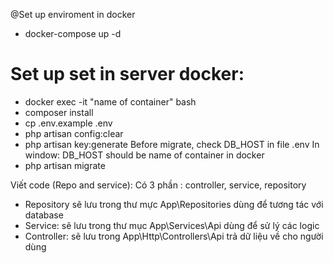 @Set up enviroment in docker

- docker-compose up -d

# Set up set in server docker:
- docker exec -it "name of container" bash
- composer install
- cp .env.example .env
- php artisan config:clear
- php artisan key:generate
Before migrate, check DB_HOST in file .env
    In window: DB_HOST should be name of container in docker
- php artisan migrate

Viết code (Repo and service): 
Có 3 phần : controller, service, repository
- Repository sẽ lưu trong thư mực App\Repositories dùng để tương tác với database
- Service: sẽ lưu trong thư mục App\Services\Api dùng để sử lý các logic 
- Controller: sẽ lưu trong App\Http\Controllers\Api trả dữ liệu về cho người dùng 

